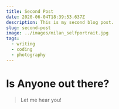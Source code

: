 ```yaml
---
title: Second Post
date: 2020-06-04T18:39:53.637Z
description: This is my second blog post.
slug: second-post
image: ../images/milan_selfportrait.jpg
tags:
  - writing
  - coding
  - photography
---
```


# Is Anyone out there?

> Let me hear you!
